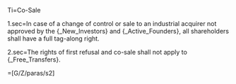 Ti=Co-Sale

1.sec=In case of a change of control or sale to an industrial acquirer not approved by the {_New_Investors} and {_Active_Founders}, all shareholders shall have a full tag-along right.

2.sec=The rights of first refusal and co-sale shall not apply to {_Free_Transfers}.

=[G/Z/paras/s2]
